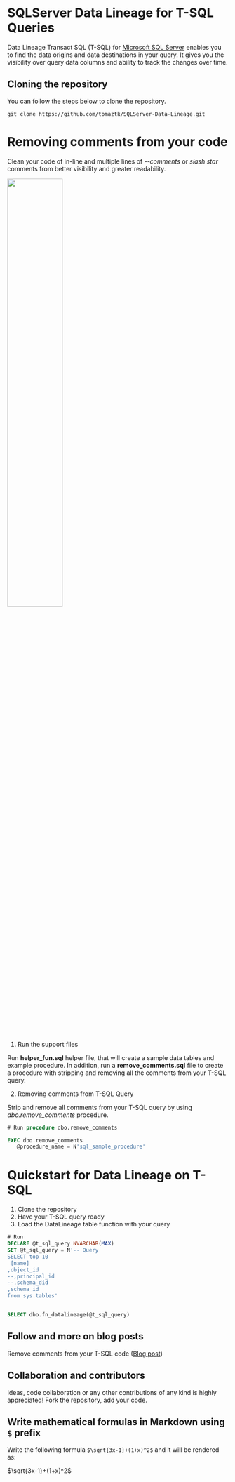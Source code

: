# SQLServer Data  Lineage for T-SQL Queries

Data Lineage Transact SQL (T-SQL) for [Microsoft SQL Server](https://www.microsoft.com/en-us/sql-server) enables you to find the data origins and data destinations in your query. It gives you the visibility over query data columns and ability to track the changes over time.

## Cloning the repository
You can follow the steps below to clone the repository.
```
git clone https://github.com/tomaztk/SQLServer-Data-Lineage.git
```

# Removing comments from your code
Clean your code of in-line and multiple lines of _--comments_ or _slash star_ comments from better visibility and greater readability.

<a href="https://tomaztsql.files.wordpress.com/2021/07/2021-07-13-05_24_06-window.png"><img width="50%" src="https://tomaztsql.files.wordpress.com/2021/07/2021-07-13-05_24_06-window.png"/>
</a>
  

1. Run the support files

Run **helper_fun.sql** helper file, that will create a sample data tables and example procedure.
In addition, run a **remove_comments.sql** file to create a procedure with stripping and removing  all the comments from your T-SQL query.

2. Removing comments from T-SQL Query

Strip and remove all comments from your T-SQL query by using _dbo.remove_comments_ procedure.

``` sql
# Run procedure dbo.remove_comments

EXEC dbo.remove_comments
   @procedure_name = N'sql_sample_procedure'

```


# Quickstart for Data Lineage on T-SQL

1.  Clone the repository
2.  Have your T-SQL query ready
3.  Load the DataLineage table function with your query


``` sql
# Run
DECLARE @t_sql_query NVARCHAR(MAX)
SET @t_sql_query = N'-- Query
SELECT top 10 
 [name]
,object_id
--,principal_id
--,schema_did
,schema_id
from sys.tables'


SELECT dbo.fn_datalineage(@t_sql_query)
```

## Follow and more on blog posts

Remove comments from your T-SQL code ([Blog post](https://tomaztsql.wordpress.com/2021/07/13/remove-comments-from-your-t-sql-code/))


## Collaboration and contributors
Ideas, code collaboration or any other contributions of any kind is highly appreciated! 
Fork the repository, add your code.

## Write mathematical formulas in Markdown using `$` prefix

Write the following formula `$\sqrt{3x-1}+(1+x)^2$` and it will be rendered as:

$\sqrt{3x-1}+(1+x)^2$
